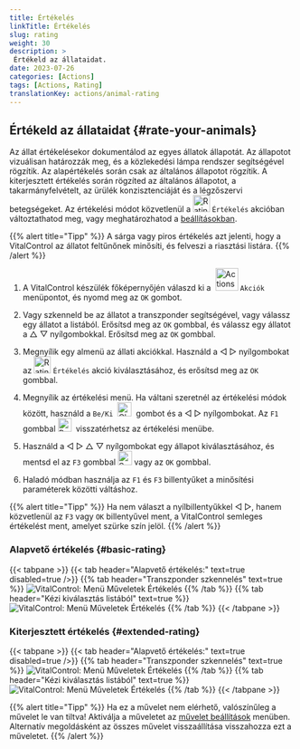 ```yaml
---
title: Értékelés
linkTitle: Értékelés
slug: rating
weight: 30
description: >
 Értékeld az állataidat.
date: 2023-07-26
categories: [Actions]
tags: [Actions, Rating]
translationKey: actions/animal-rating
---
```


## Értékeld az állataidat {#rate-your-animals}

Az állat értékelésekor dokumentálod az egyes állatok állapotát. Az állapotot vizuálisan határozzák meg, és a közlekedési lámpa rendszer segítségével rögzítik. Az alapértékelés során csak az általános állapotot rögzítik. A kiterjesztett értékelés során rögzíted az általános állapotot, a takarmányfelvételt, az ürülék konzisztenciáját és a légzőszervi betegségeket. Az értékelési módot közvetlenül a <img src="/icons/actions/rating.svg" width="30" align="bottom" alt="Rating" /> `Értékelés` akcióban változtathatod meg, vagy meghatározhatod a [beállításokban](../../settings/data-acquisition/#mode-of-animal-rating).

{{% alert title="Tipp" %}}
A sárga vagy piros értékelés azt jelenti, hogy a VitalControl az állatot feltűnőnek minősíti, és felveszi a riasztási listára.
{{% /alert %}}

1. A VitalControl készülék főképernyőjén válaszd ki a &nbsp;<img src="/icons/actions.svg" width="40" align="bottom" alt="Actions" /> `Akciók` menüpontot, és nyomd meg az `OK` gombot.

2. Vagy szkenneld be az állatot a transzponder segítségével, vagy válassz egy állatot a listából. Erősítsd meg az `OK` gombbal, és válassz egy állatot a △ ▽ nyílgombokkal. Erősítsd meg az `OK` gombbal.

3. Megnyílik egy almenü az állati akciókkal. Használd a ◁ ▷ nyílgombokat az <img src="/icons/actions/rating.svg" width="30" align="bottom" alt="Rating" /> `Értékelés` akció kiválasztásához, és erősítsd meg az `OK` gombbal.

4. Megnyílik az értékelési menü. Ha váltani szeretnél az értékelési módok között, használd a `Be/Ki` &nbsp;<img src="/icons/gear.svg" width="25" align="bottom" alt="Chain-of-actions" />&nbsp; gombot és a ◁ ▷ nyílgombokat. Az `F1` gombbal <img src="/icons/footer/exit.svg" width="24" align="bottom" alt="Back" />&nbsp; visszatérhetsz az értékelési menübe.

5. Használd a ◁ ▷ △ ▽ nyílgombokat egy állapot kiválasztásához, és mentsd el az `F3` gombbal <img src="/icons/footer/save.svg" width="25" align="bottom" alt="Save" /> vagy az `OK` gombbal.

6. Haladó módban használja az `F1` és `F3` billentyűket a minősítési paraméterek közötti váltáshoz.

{{% alert title="Tipp" %}}
Ha nem választ a nyílbillentyűkkel ◁ ▷, hanem közvetlenül az `F3` vagy `OK` billentyűvel ment, a VitalControl semleges értékelést ment, amelyet szürke szín jelöl.
{{% /alert %}}

### Alapvető értékelés {#basic-rating}

{{< tabpane >}}
{{< tab header="Alapvető értékelés:" text=true disabled=true />}}
{{% tab header="Transzponder szkennelés" text=true %}}
![VitalControl: Menü Műveletek Értékelés](../images/basicrating-scan.png "Alapvető értékelés")
{{% /tab %}}
{{% tab header="Kézi kiválasztás listából" text=true %}}
![VitalControl: Menü Műveletek Értékelés](../images/basicrating.png "Alapvető értékelés")
{{% /tab %}}
{{< /tabpane >}}

### Kiterjesztett értékelés {#extended-rating}

{{< tabpane >}}
{{< tab header="Alapvető értékelés:" text=true disabled=true />}}
{{% tab header="Transzponder szkennelés" text=true %}}
![VitalControl: Menü Műveletek Értékelés](../images/extendedrating-scan.png "Kiterjesztett értékelés")
{{% /tab %}}
{{% tab header="Kézi kiválasztás listából" text=true %}}
![VitalControl: Menü Műveletek Értékelés](../images/extendedrating.png "Kiterjesztett értékelés")
{{% /tab %}}
{{< /tabpane >}}

{{% alert title="Tipp" %}}
Ha ez a művelet nem elérhető, valószínűleg a művelet le van tiltva! Aktiválja a műveletet az [művelet beállítások](../setting/) menüben. Alternatív megoldásként az összes művelet visszaállítása visszahozza ezt a műveletet.
{{% /alert %}}
